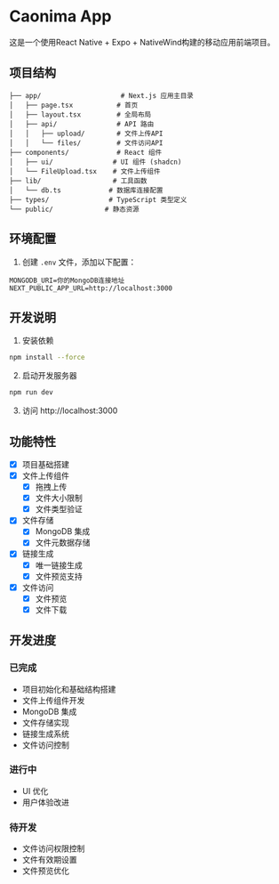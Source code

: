 # Caonima App

这是一个使用React Native + Expo + NativeWind构建的移动应用前端项目。

## 项目结构
```
├── app/                    # Next.js 应用主目录
│   ├── page.tsx           # 首页
│   ├── layout.tsx         # 全局布局
│   ├── api/               # API 路由
│   │   ├── upload/        # 文件上传API
│   │   └── files/         # 文件访问API
├── components/            # React 组件
│   ├── ui/               # UI 组件 (shadcn)
│   └── FileUpload.tsx    # 文件上传组件
├── lib/                  # 工具函数
│   └── db.ts            # 数据库连接配置
├── types/               # TypeScript 类型定义
└── public/             # 静态资源
```

## 环境配置
1. 创建 `.env` 文件，添加以下配置：
```
MONGODB_URI=你的MongoDB连接地址
NEXT_PUBLIC_APP_URL=http://localhost:3000
```

## 开发说明
1. 安装依赖
```bash
npm install --force
```

2. 启动开发服务器
```bash
npm run dev
```

3. 访问 http://localhost:3000

## 功能特性
- [x] 项目基础搭建
- [x] 文件上传组件
  - [x] 拖拽上传
  - [x] 文件大小限制
  - [x] 文件类型验证
- [x] 文件存储
  - [x] MongoDB 集成
  - [x] 文件元数据存储
- [x] 链接生成
  - [x] 唯一链接生成
  - [x] 文件预览支持
- [x] 文件访问
  - [x] 文件预览
  - [x] 文件下载

## 开发进度
### 已完成
- 项目初始化和基础结构搭建
- 文件上传组件开发
- MongoDB 集成
- 文件存储实现
- 链接生成系统
- 文件访问控制

### 进行中
- UI 优化
- 用户体验改进

### 待开发
- 文件访问权限控制
- 文件有效期设置
- 文件预览优化
